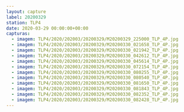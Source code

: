 ```yaml
---
layout: capture
label: 20200329
station: TLP4
date: 2020-03-29 00:00:00+00:00
capturas:
  - imagem: TLP4/2020/202003/20200329/M20200329_225000_TLP_4P.jpg
  - imagem: TLP4/2020/202003/20200329/M20200330_021658_TLP_4P.jpg
  - imagem: TLP4/2020/202003/20200329/M20200330_021942_TLP_4P.jpg
  - imagem: TLP4/2020/202003/20200329/M20200330_042612_TLP_4P.jpg
  - imagem: TLP4/2020/202003/20200329/M20200330_045614_TLP_4P.jpg
  - imagem: TLP4/2020/202003/20200329/M20200330_072154_TLP_4P.jpg
  - imagem: TLP4/2020/202003/20200329/M20200330_080255_TLP_4P.jpg
  - imagem: TLP4/2020/202003/20200329/M20200330_080540_TLP_4P.jpg
  - imagem: TLP4/2020/202003/20200329/M20200330_081650_TLP_4P.jpg
  - imagem: TLP4/2020/202003/20200329/M20200330_081843_TLP_4P.jpg
  - imagem: TLP4/2020/202003/20200329/M20200330_082352_TLP_4P.jpg
  - imagem: TLP4/2020/202003/20200329/M20200330_082428_TLP_4P.jpg
---
```

